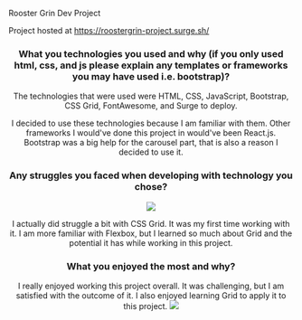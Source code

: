Rooster Grin Dev Project

Project hosted at https://roostergrin-project.surge.sh/
<center>
<h3>What you technologies you used and why (if you only used html, css, and js please explain any templates or frameworks you may have used i.e. bootstrap)?</h3>
 The technologies that were used were HTML, CSS, JavaScript, Bootstrap, CSS Grid, FontAwesome, and Surge to deploy.
 
 I decided to use these technologies because I am familiar with them. Other frameworks I would've done this project in would've been React.js.
 Bootstrap was a big help for the carousel part, that is also a reason I decided to use it.
 
 <h3>Any struggles you faced when developing with technology you chose?</h3>
 <img src="https://media0.giphy.com/media/Y2rYvMTi17O7K/giphy.gif">
 
 I actually did struggle a bit with CSS Grid. It was my first time working with it. I am more familiar with Flexbox, but I learned so much about Grid and the potential it has while working in this project. 
 
 <h3>What you enjoyed the most and why?</h3>
 I really enjoyed working this project overall. It was challenging, but I am satisfied with the outcome of it. I also enjoyed learning Grid to apply it to this project. 
 
 <img src="https://media0.giphy.com/media/26u4lOMA8JKSnL9Uk/giphy.gif">
  </center>
